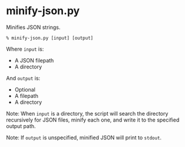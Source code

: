 # minify-json.py

Minifies JSON strings.

    % minify-json.py [input] [output]

Where `input` is:
* A JSON filepath
* A directory

And `output` is:
* Optional
* A filepath
* A directory

Note: When `input` is a directory, the script will search the directory recursively for JSON files, minify each one, and write it to the specified output path.

Note: If `output` is unspecified, minified JSON will print to `stdout`.

